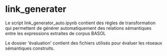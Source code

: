 # link_generater

Le script link_generator_auto.ipynb contient des règles de transformation qui permettent de générer automatiquement des relations sémantiques entre les expressions extraites de corpus BASOL

Le dossier 'évaluation' contient des fichiers utilisés pour évaluer les réseaux sémantiques construits.
